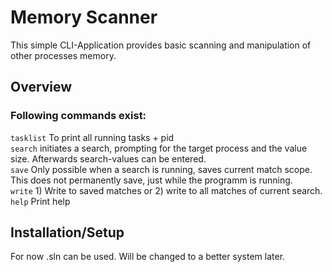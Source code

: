 # Memory Scanner
This simple CLI-Application provides basic scanning and manipulation of other processes memory.

## Overview
### Following commands exist:
`tasklist` To print all running tasks + pid\
`search` initiates a search, prompting for the target process and the value size.
         Afterwards search-values can be entered.\
`save` Only possible when a search is running, saves current match scope. This does not permanently save, just while the programm is running.\
`write` 1) Write to saved matches or 2) write to all matches of current search.\
`help` Print help

## Installation/Setup
For now .sln can be used. Will be changed to a better system later.
